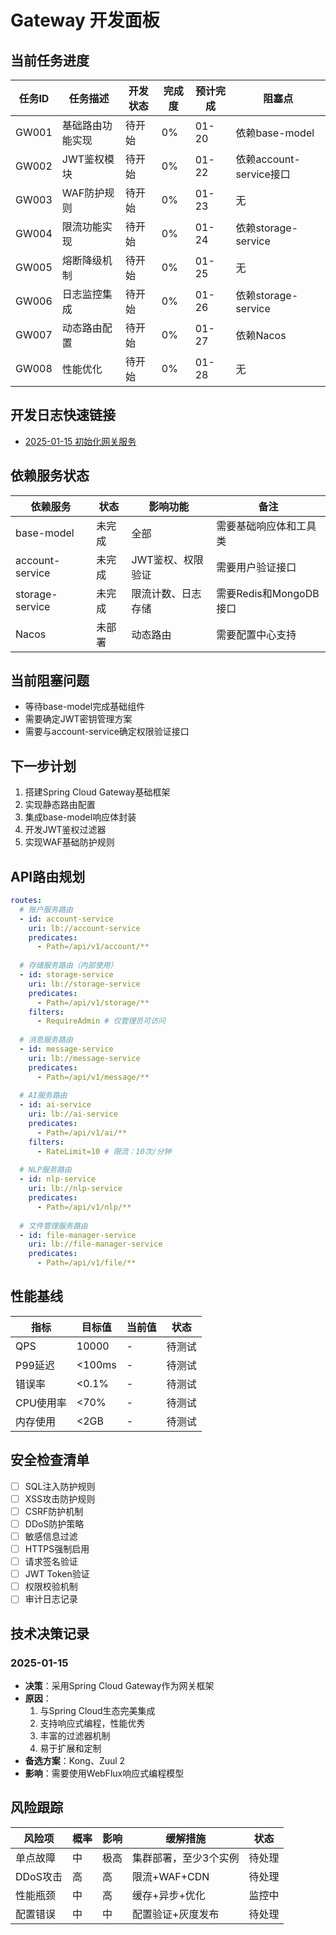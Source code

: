 # Gateway 开发面板

## 当前任务进度

| 任务ID | 任务描述 | 开发状态 | 完成度 | 预计完成 | 阻塞点 |
|--------|----------|----------|--------|----------|--------|
| GW001 | 基础路由功能实现 | 待开始 | 0% | 01-20 | 依赖base-model |
| GW002 | JWT鉴权模块 | 待开始 | 0% | 01-22 | 依赖account-service接口 |
| GW003 | WAF防护规则 | 待开始 | 0% | 01-23 | 无 |
| GW004 | 限流功能实现 | 待开始 | 0% | 01-24 | 依赖storage-service |
| GW005 | 熔断降级机制 | 待开始 | 0% | 01-25 | 无 |
| GW006 | 日志监控集成 | 待开始 | 0% | 01-26 | 依赖storage-service |
| GW007 | 动态路由配置 | 待开始 | 0% | 01-27 | 依赖Nacos |
| GW008 | 性能优化 | 待开始 | 0% | 01-28 | 无 |

## 开发日志快速链接
- [2025-01-15 初始化网关服务](../../dev-logs/2025-01-15/gateway/)

## 依赖服务状态

| 依赖服务 | 状态 | 影响功能 | 备注 |
|----------|------|----------|------|
| base-model | 未完成 | 全部 | 需要基础响应体和工具类 |
| account-service | 未完成 | JWT鉴权、权限验证 | 需要用户验证接口 |
| storage-service | 未完成 | 限流计数、日志存储 | 需要Redis和MongoDB接口 |
| Nacos | 未部署 | 动态路由 | 需要配置中心支持 |

## 当前阻塞问题
- 等待base-model完成基础组件
- 需要确定JWT密钥管理方案
- 需要与account-service确定权限验证接口

## 下一步计划
1. 搭建Spring Cloud Gateway基础框架
2. 实现静态路由配置
3. 集成base-model响应体封装
4. 开发JWT鉴权过滤器
5. 实现WAF基础防护规则

## API路由规划

```yaml
routes:
  # 账户服务路由
  - id: account-service
    uri: lb://account-service
    predicates:
      - Path=/api/v1/account/**
    
  # 存储服务路由（内部使用）
  - id: storage-service
    uri: lb://storage-service
    predicates:
      - Path=/api/v1/storage/**
    filters:
      - RequireAdmin # 仅管理员可访问
  
  # 消息服务路由
  - id: message-service
    uri: lb://message-service
    predicates:
      - Path=/api/v1/message/**
  
  # AI服务路由
  - id: ai-service
    uri: lb://ai-service
    predicates:
      - Path=/api/v1/ai/**
    filters:
      - RateLimit=10 # 限流：10次/分钟
  
  # NLP服务路由
  - id: nlp-service
    uri: lb://nlp-service
    predicates:
      - Path=/api/v1/nlp/**
  
  # 文件管理服务路由
  - id: file-manager-service
    uri: lb://file-manager-service
    predicates:
      - Path=/api/v1/file/**
```

## 性能基线

| 指标 | 目标值 | 当前值 | 状态 |
|------|--------|--------|------|
| QPS | 10000 | - | 待测试 |
| P99延迟 | <100ms | - | 待测试 |
| 错误率 | <0.1% | - | 待测试 |
| CPU使用率 | <70% | - | 待测试 |
| 内存使用 | <2GB | - | 待测试 |

## 安全检查清单

- [ ] SQL注入防护规则
- [ ] XSS攻击防护规则
- [ ] CSRF防护机制
- [ ] DDoS防护策略
- [ ] 敏感信息过滤
- [ ] HTTPS强制启用
- [ ] 请求签名验证
- [ ] JWT Token验证
- [ ] 权限校验机制
- [ ] 审计日志记录

## 技术决策记录

### 2025-01-15
- **决策**：采用Spring Cloud Gateway作为网关框架
- **原因**：
  1. 与Spring Cloud生态完美集成
  2. 支持响应式编程，性能优秀
  3. 丰富的过滤器机制
  4. 易于扩展和定制
- **备选方案**：Kong、Zuul 2
- **影响**：需要使用WebFlux响应式编程模型

## 风险跟踪

| 风险项 | 概率 | 影响 | 缓解措施 | 状态 |
|--------|------|------|----------|------|
| 单点故障 | 中 | 极高 | 集群部署，至少3个实例 | 待处理 |
| DDoS攻击 | 高 | 高 | 限流+WAF+CDN | 待处理 |
| 性能瓶颈 | 中 | 高 | 缓存+异步+优化 | 监控中 |
| 配置错误 | 中 | 中 | 配置验证+灰度发布 | 待处理 |